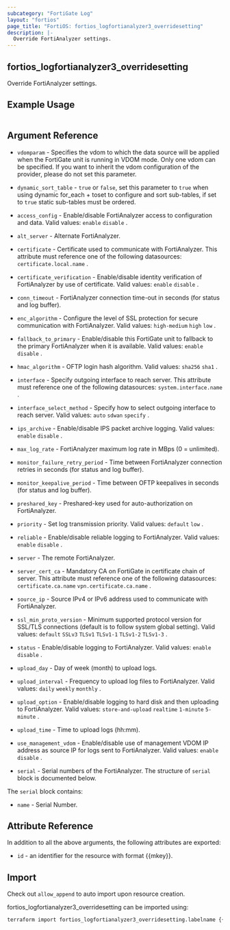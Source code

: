 ```yaml
---
subcategory: "FortiGate Log"
layout: "fortios"
page_title: "FortiOS: fortios_logfortianalyzer3_overridesetting"
description: |-
  Override FortiAnalyzer settings.
---
```


## fortios_logfortianalyzer3_overridesetting
Override FortiAnalyzer settings.

## Example Usage

```hcl

```

## Argument Reference
* `vdomparam` - Specifies the vdom to which the data source will be applied when the FortiGate unit is running in VDOM mode. Only one vdom can be specified. If you want to inherit the vdom configuration of the provider, please do not set this parameter.
* `dynamic_sort_table` - `true` or `false`, set this parameter to `true` when using dynamic for_each + toset to configure and sort sub-tables, if set to `true` static sub-tables must be ordered.

* `access_config` - Enable/disable FortiAnalyzer access to configuration and data. Valid values: `enable` `disable` .
* `alt_server` - Alternate FortiAnalyzer.
* `certificate` - Certificate used to communicate with FortiAnalyzer. This attribute must reference one of the following datasources: `certificate.local.name` .
* `certificate_verification` - Enable/disable identity verification of FortiAnalyzer by use of certificate. Valid values: `enable` `disable` .
* `conn_timeout` - FortiAnalyzer connection time-out in seconds (for status and log buffer).
* `enc_algorithm` - Configure the level of SSL protection for secure communication with FortiAnalyzer. Valid values: `high-medium` `high` `low` .
* `fallback_to_primary` - Enable/disable this FortiGate unit to fallback to the primary FortiAnalyzer when it is available. Valid values: `enable` `disable` .
* `hmac_algorithm` - OFTP login hash algorithm. Valid values: `sha256` `sha1` .
* `interface` - Specify outgoing interface to reach server. This attribute must reference one of the following datasources: `system.interface.name` .
* `interface_select_method` - Specify how to select outgoing interface to reach server. Valid values: `auto` `sdwan` `specify` .
* `ips_archive` - Enable/disable IPS packet archive logging. Valid values: `enable` `disable` .
* `max_log_rate` - FortiAnalyzer maximum log rate in MBps (0 = unlimited).
* `monitor_failure_retry_period` - Time between FortiAnalyzer connection retries in seconds (for status and log buffer).
* `monitor_keepalive_period` - Time between OFTP keepalives in seconds (for status and log buffer).
* `preshared_key` - Preshared-key used for auto-authorization on FortiAnalyzer.
* `priority` - Set log transmission priority. Valid values: `default` `low` .
* `reliable` - Enable/disable reliable logging to FortiAnalyzer. Valid values: `enable` `disable` .
* `server` - The remote FortiAnalyzer.
* `server_cert_ca` - Mandatory CA on FortiGate in certificate chain of server. This attribute must reference one of the following datasources: `certificate.ca.name` `vpn.certificate.ca.name` .
* `source_ip` - Source IPv4 or IPv6 address used to communicate with FortiAnalyzer.
* `ssl_min_proto_version` - Minimum supported protocol version for SSL/TLS connections (default is to follow system global setting). Valid values: `default` `SSLv3` `TLSv1` `TLSv1-1` `TLSv1-2` `TLSv1-3` .
* `status` - Enable/disable logging to FortiAnalyzer. Valid values: `enable` `disable` .
* `upload_day` - Day of week (month) to upload logs.
* `upload_interval` - Frequency to upload log files to FortiAnalyzer. Valid values: `daily` `weekly` `monthly` .
* `upload_option` - Enable/disable logging to hard disk and then uploading to FortiAnalyzer. Valid values: `store-and-upload` `realtime` `1-minute` `5-minute` .
* `upload_time` - Time to upload logs (hh:mm).
* `use_management_vdom` - Enable/disable use of management VDOM IP address as source IP for logs sent to FortiAnalyzer. Valid values: `enable` `disable` .
* `serial` - Serial numbers of the FortiAnalyzer. The structure of `serial` block is documented below.

The `serial` block contains:

* `name` - Serial Number.

## Attribute Reference

In addition to all the above arguments, the following attributes are exported:
* `id` - an identifier for the resource with format {{mkey}}.

## Import

Check out `allow_append` to auto import upon resource creation.

fortios_logfortianalyzer3_overridesetting can be imported using:
```sh
terraform import fortios_logfortianalyzer3_overridesetting.labelname {{mkey}}
```
